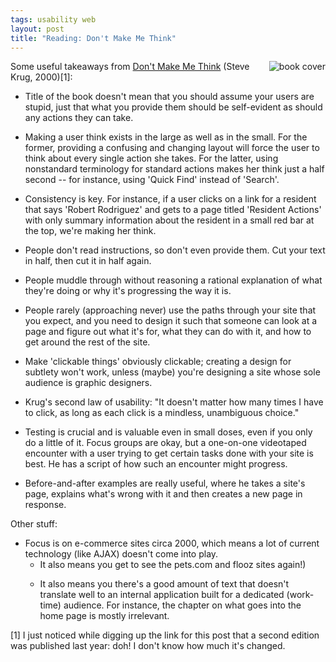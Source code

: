 ```yaml
---
tags: usability web
layout: post
title: "Reading: Don't Make Me Think"
---
```




<img src="http://www.cwinters.com/images/blog/dont_make_me_think.jpg" align="right" alt="book cover" />

<p>Some useful takeaways from 
<a href="http://www.amazon.com/Dont-Make-Think-Approach-Usability/dp/0789723107/">Don't Make Me Think</a> (Steve Krug, 2000)[1]:</p>

<p><ul>
  <li>Title of the book doesn't mean that you should assume your users
 are stupid, just that what you provide them should be self-evident as
 should any actions they can take.</li>

<p>  <li>Making a user think exists in the large as well as in the
 small. For the former, providing a confusing and changing layout will
 force the user to think about every single action she takes. For the
 latter, using nonstandard terminology for standard actions makes her
 think just a half second -- for instance, using 'Quick Find' instead
 of 'Search'.</li>

<p>  <li>Consistency is key. For instance, if a user clicks on a link for a
 resident that says 'Robert Rodriguez' and gets to a page titled
 'Resident Actions' with only summary information about the resident
 in a small red bar at the top, we're making her think.</li>

<p>  <li>People don't read instructions, so don't even provide them. Cut
 your text in half, then cut it in half again.</li>

<p>  <li>People muddle through without reasoning a rational explanation of
 what they're doing or why it's progressing the way it is.</li>

<p>  <li>People rarely (approaching never) use the paths through your site 
 that you expect, and you need to design it such that someone can look 
 at a page and figure out what it's for, what they can do with it, and 
 how to get around the rest of the site.</li>

<p>  <li>Make 'clickable things' obviously clickable; creating a design for
 subtlety won't work, unless (maybe) you're designing a site whose
 sole audience is graphic designers.</li>

<p>  <li>Krug's second law of usability: "It doesn't matter how many times I
 have to click, as long as each click is a mindless, unambiguous
 choice."</li>

<p>  <li>Testing is crucial and is valuable even in small doses, even if you
 only do a little of it. Focus groups are okay, but a one-on-one
 videotaped encounter with a user trying to get certain tasks done
 with your site is best. He has a script of how such an encounter
 might progress.</li>

<p>  <li>Before-and-after examples are really useful, where he takes a
 site's page, explains what's wrong with it and then creates a new
 page in response.</li>

<p></ul>

<p>Other stuff:</p>

<p><ul>
  <li>Focus is on e-commerce sites circa 2000, which means a lot of
  current technology (like AJAX) doesn't come into play. <br />
  <ul>
    <li>It also means you get to see the pets.com and flooz sites again!)</li>

<p>    <li>It also means you there's a good amount of text that doesn't
    translate well to an internal application built for a dedicated
    (work-time) audience. For instance, the chapter on what goes into
    the home page is mostly irrelevant.</li>
  </ul>
  </li>
</ul>

<p>[1] I just noticed while digging up the link for this post that a second 
edition was published last year: doh! I don't know how much it's changed.</p>


